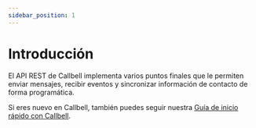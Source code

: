 ```yaml
---
sidebar_position: 1
---
```


# Introducción

El API REST de Callbell implementa varios puntos finales que le permiten enviar mensajes, recibir eventos y sincronizar información de contacto de forma programática.

Si eres nuevo en Callbell, también puedes seguir nuestra [Guía de inicio rápido con Callbell](/).